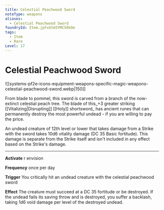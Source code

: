 ```yaml
---
title: Celestial Peachwood Sword
noteType: weapons
aliases:
  - Celestial Peachwood Sword
foundryId: Item.jpFxUtm5YMC50k9e
tags:
  - Item
  - Rare
Level: 17
---
```


# Celestial Peachwood Sword
![[systems-pf2e-icons-equipment-weapons-specific-magic-weapons-celestial-peachwood-sword.webp|150]]

From blade to pommel, this sword is carved from a branch of the now-extinct celestial peach tree. The blade of this_+3 greater striking [[Vitalizing|Disrupting]] [[Holy]] shortsword_ has ancient runes that can permanently destroy the most powerful undead - if you are willing to pay the price.

An undead creature of 12th level or lower that takes damage from a Strike with the sword takes 10d6 vitality damage (DC 35 Basic fortitude). This damage is separate from the Strike itself and isn't included in any effect based on the Strike's damage.

* * *

**Activate** r envision

**Frequency** once per day

**Trigger** You critically hit an undead creature with the celestial peachwood sword

**Effect** The creature must succeed at a DC 35 fortitude or be destroyed. If the undead fails its saving throw and is destroyed, you suffer a backlash, taking 1d6 void damage per level of the destroyed undead.
